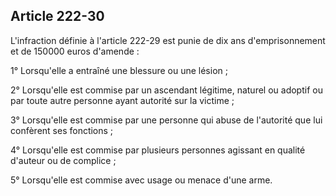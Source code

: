 Article 222-30
----
L'infraction définie à l'article 222-29 est punie de dix ans d'emprisonnement et
de 150000 euros d'amende :

1° Lorsqu'elle a entraîné une blessure ou une lésion ;

2° Lorsqu'elle est commise par un ascendant légitime, naturel ou adoptif ou par
toute autre personne ayant autorité sur la victime ;

3° Lorsqu'elle est commise par une personne qui abuse de l'autorité que lui
confèrent ses fonctions ;

4° Lorsqu'elle est commise par plusieurs personnes agissant en qualité d'auteur
ou de complice ;

5° Lorsqu'elle est commise avec usage ou menace d'une arme.
